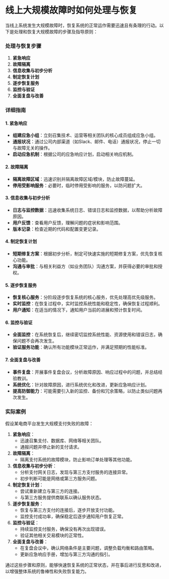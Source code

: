 # 线上大规模故障时如何处理与恢复

当线上系统发生大规模故障时，恢复系统的正常运作需要迅速且有条理的行动。以下是处理和恢复大规模故障的步骤及指导原则：

### 处理与恢复步骤

1. **紧急响应**
2. **故障隔离**
3. **信息收集与初步分析**
4. **制定恢复计划**
5. **逐步恢复服务**
6. **监控与验证**
7. **全面复盘与改善**

### 详细指南

#### 1. 紧急响应

+ **组建应急小组**：立刻召集技术、运营等相关团队的核心成员组成应急小组。
+ **通报状况**：通过公司内部渠道（如Slack、邮件、电话）通报状况，停止一切与故障无关的操作。
+ **启动应急机制**：根据公司的应急响应计划，启动相关响应机制。

#### 2. 故障隔离

+ **隔离故障区域**：迅速识别并隔离故障区域/模块，防止故障蔓延。
+ **停用受影响服务**：必要时，临时停用受影响的服务，以防问题扩大。

#### 3. 信息收集与初步分析

+ **日志与监控数据**：迅速收集系统日志、错误日志和监控数据，以帮助分析故障原因。
+ **用户反馈**：查看用户反馈，理解问题的症状和影响范围。
+ **版本记录**：检查近期的代码和配置变更记录。

#### 4. 制定恢复计划

+ **短期修复方案**：根据初步分析，制定可快速实施的短期修复方案，优先恢复核心功能。
+ **沟通与审批**：与相关利益方（如业务团队）沟通方案，并获得必要的审批和授权。

#### 5. 逐步恢复服务

+ **恢复核心服务**：分阶段逐步恢复系统的核心服务，优先处理高优先级服务。
+ **实时监控**：在恢复过程中，实时监控系统性能和稳定性，确保恢复过程顺利。
+ **用户通知**：在适当的情况下，通知用户当前的进展和预计恢复时间。

#### 6. 监控与验证

+ **全面监控**：在系统恢复后，继续密切监控系统性能、资源使用和错误日志，确保问题不会再次发生。
+ **验证服务功能**：确认所有功能模块正常运作，并满足预期的性能标准。

#### 7. 全面复盘与改善

+ **事件复盘**：开展事件复盘会议，分析故障原因、响应过程中的问题，并总结经验教训。
+ **系统优化**：针对故障原因，进行系统优化和改进，更新应急响应计划。
+ **提高防御能力**：可能需要引入新的监控、备份和冗余策略，以防止类似问题再次发生。

### 实际案例

假设某电商平台发生大规模支付失败的故障：

1. **紧急响应**：
    + 迅速召集支付、数据库、网络等相关团队。
    + 通报问题并停止新的支付请求。
2. **故障隔离**：
    + 隔离支付系统的故障模块，防止影响订单处理等其他功能。
3. **信息收集与初步分析**：
    + 分析支付网关日志，发现与第三方支付服务的连接异常。
    + 初步判断可能是网络或第三方服务问题。
4. **制定恢复计划**：
    + 尝试重新建立与第三方的连接。
    + 与第三方服务提供商联系以确认服务状态。
5. **逐步恢复服务**：
    + 恢复与第三方支付的连接后，逐步开放支付功能。
    + 监控支付成功率，确保稳定后逐步通知用户恢复正常。
6. **监控与验证**：
    + 持续监控支付服务，确保没有再次出现错误。
    + 验证其他相关交易模块的正常性。
7. **全面复盘与改善**：
    + 在复盘会议中，确认网络条件是主要问题，调整负载均衡和路由策略。
    + 更新应急响应手册，增加与第三方沟通的指引。

通过这些步骤和原则，能够快速恢复系统的正常状态，并在事后进行反思和改进，以增强整体系统的鲁棒性和失败恢复能力。
